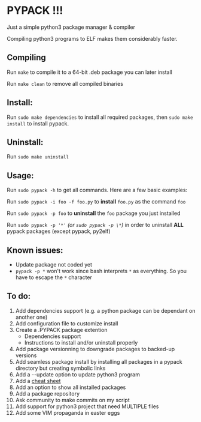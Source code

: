 # PYPACK !!!
Just a simple python3 package manager & compiler

Compiling python3 programs to ELF makes them considerably faster.

Compiling
---------
Run `make` to compile it to a 64-bit .deb package you can later install

Run `make clean` to remove all compiled binaries

Install:
--------
Run `sudo make dependencies` to install all required packages, then `sudo make install` to install pypack.

Uninstall:
---------
Run `sudo make uninstall`

Usage:
------
Run `sudo pypack -h` to get all commands. Here are a few basic examples:

Run `sudo pypack -i foo -f foo.py` to **install** `foo.py` as the command `foo`

Run `sudo pypack -p foo` to **uninstall** the `foo` package you just installed

Run `sudo pypack -p '*'` *(or `sudo pypack -p \*`)* in order to uninstall **ALL** pypack packages (except pypack, py2elf)

Known issues:
------------
- Update package not coded yet
- `pypack -p *` won't work since bash interprets `*` as everything. So you have to escape the `*` character

To do:
------
1. Add dependencies support (e.g. a python package can be dependant on another one)
3. Add configuration file to customize install 
4. Create a .PYPACK package extention
    - Dependencies support
    - Instructions to install and/or uninstall properly
5. Add package versionning to downgrade packages to backed-up versions
6. Add seamless package install by installing all packages in a pypack directory but creating symbolic links
7. Add a --update option to update python3 program
8. Add a [cheat sheet](cheat_sheet.md)
9. Add an option to show all installed packages
10. Add a package repository
11. Ask community to make commits on my script
12. Add support for python3 project that need MULTIPLE files
13. Add some VIM propaganda in easter eggs




